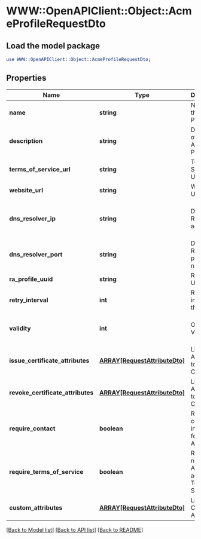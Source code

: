 # WWW::OpenAPIClient::Object::AcmeProfileRequestDto

## Load the model package
```perl
use WWW::OpenAPIClient::Object::AcmeProfileRequestDto;
```

## Properties
Name | Type | Description | Notes
------------ | ------------- | ------------- | -------------
**name** | **string** | Name of the ACME Profile | 
**description** | **string** | Description of the ACME Profile | [optional] 
**terms_of_service_url** | **string** | Terms of Service URL | [optional] 
**website_url** | **string** | Website URL | [optional] 
**dns_resolver_ip** | **string** | DNS Resolver IP address | [optional] [default to &#39;System Default&#39;]
**dns_resolver_port** | **string** | DNS Resolver port number | [optional] [default to &#39;53&#39;]
**ra_profile_uuid** | **string** | RA Profile UUID | [optional] 
**retry_interval** | **int** | Retry interval for the Orders | [optional] [default to 30]
**validity** | **int** | Order Validity | [optional] [default to 36000]
**issue_certificate_attributes** | [**ARRAY[RequestAttributeDto]**](RequestAttributeDto.md) | List of Attributes to issue Certificate | 
**revoke_certificate_attributes** | [**ARRAY[RequestAttributeDto]**](RequestAttributeDto.md) | List of Attributes to revoke Certificate | 
**require_contact** | **boolean** | Require contact information for new Account | [optional] [default to false]
**require_terms_of_service** | **boolean** | Require new Account to agree on Terms of Service | [optional] [default to false]
**custom_attributes** | [**ARRAY[RequestAttributeDto]**](RequestAttributeDto.md) | List of Custom Attributes | [optional] 

[[Back to Model list]](../README.md#documentation-for-models) [[Back to API list]](../README.md#documentation-for-api-endpoints) [[Back to README]](../README.md)


